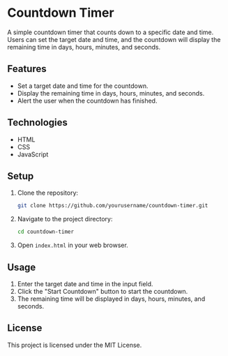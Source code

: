 # Countdown Timer

A simple countdown timer that counts down to a specific date and time. Users can set the target date and time, and the countdown will display the remaining time in days, hours, minutes, and seconds.

## Features

- Set a target date and time for the countdown.
- Display the remaining time in days, hours, minutes, and seconds.
- Alert the user when the countdown has finished.

## Technologies

- HTML
- CSS
- JavaScript

## Setup

1. Clone the repository:
   ```bash
   git clone https://github.com/yourusername/countdown-timer.git
   ```
2. Navigate to the project directory:
   ```bash
   cd countdown-timer
   ```
3. Open `index.html` in your web browser.

## Usage

1. Enter the target date and time in the input field.
2. Click the "Start Countdown" button to start the countdown.
3. The remaining time will be displayed in days, hours, minutes, and seconds.

## License

This project is licensed under the MIT License.
